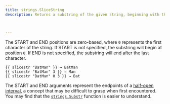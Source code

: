 ```yaml
---
title: strings.SliceString
description: Returns a substring of the given string, beginning with the start position and ending before the end position.



---
```


The START and END positions are zero-based, where `0` represents the first character of the string. If START is not specified, the substring will begin at position `0`. If END is not specified, the substring will end after the last character.

```go-html-template
{{ slicestr "BatMan" }} → BatMan
{{ slicestr "BatMan" 3 }} → Man
{{ slicestr "BatMan" 0 3 }} → Bat
```

The START and END arguments represent the endpoints of a [half-open interval], a concept that may be difficult to grasp when first encountered. You may find that the [`strings.Substr`] function is easier to understand.

[half-open interval]: /getting-started/glossary/#interval
[`strings.Substr`]: /functions/strings/substr/
